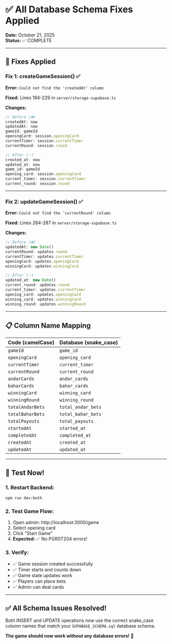 # ✅ All Database Schema Fixes Applied

**Date:** October 21, 2025  
**Status:** ✅ COMPLETE

---

## 🔧 Fixes Applied

### Fix 1: createGameSession() ✅
**Error:** `Could not find the 'createdAt' column`

**Fixed:** Lines 194-229 in `server/storage-supabase.ts`

**Changes:**
```typescript
// Before (❌)
createdAt: now
updatedAt: now
gameId: gameId
openingCard: session.openingCard
currentTimer: session.currentTimer
currentRound: session.round

// After (✅)
created_at: now
updated_at: now
game_id: gameId
opening_card: session.openingCard
current_timer: session.currentTimer
current_round: session.round
```

---

### Fix 2: updateGameSession() ✅
**Error:** `Could not find the 'currentRound' column`

**Fixed:** Lines 264-287 in `server/storage-supabase.ts`

**Changes:**
```typescript
// Before (❌)
updatedAt: new Date()
currentRound: updates.round
currentTimer: updates.currentTimer
openingCard: updates.openingCard
winningCard: updates.winningCard

// After (✅)
updated_at: new Date()
current_round: updates.round
current_timer: updates.currentTimer
opening_card: updates.openingCard
winning_card: updates.winningCard
winning_round: updates.winningRound
```

---

## 📋 Column Name Mapping

| Code (camelCase) | Database (snake_case) |
|------------------|----------------------|
| `gameId` | `game_id` |
| `openingCard` | `opening_card` |
| `currentTimer` | `current_timer` |
| `currentRound` | `current_round` |
| `andarCards` | `andar_cards` |
| `baharCards` | `bahar_cards` |
| `winningCard` | `winning_card` |
| `winningRound` | `winning_round` |
| `totalAndarBets` | `total_andar_bets` |
| `totalBaharBets` | `total_bahar_bets` |
| `totalPayouts` | `total_payouts` |
| `startedAt` | `started_at` |
| `completedAt` | `completed_at` |
| `createdAt` | `created_at` |
| `updatedAt` | `updated_at` |

---

## 🚀 Test Now!

### 1. Restart Backend:
```bash
npm run dev:both
```

### 2. Test Game Flow:
1. Open admin: http://localhost:3000/game
2. Select opening card
3. Click "Start Game"
4. **Expected:** ✅ No PGRST204 errors!

### 3. Verify:
- ✅ Game session created successfully
- ✅ Timer starts and counts down
- ✅ Game state updates work
- ✅ Players can place bets
- ✅ Admin can deal cards

---

## ✅ All Schema Issues Resolved!

Both INSERT and UPDATE operations now use the correct snake_case column names that match your `SUPABASE_SCHEMA.sql` database schema.

**The game should now work without any database errors!** 🎉
